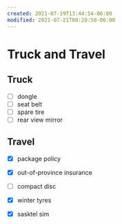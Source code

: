 ```yaml
---
created: 2021-07-19T13:44:54-06:00
modified: 2021-07-21T00:20:50-06:00
---
```


# Truck and Travel

## Truck

- [ ] dongle
- [ ] seat belt
- [ ] spare tire
- [ ] rear view mirror

## Travel

- [x] package policy 
- [x] out-of-province insurance
- [ ] compact disc
- [x] winter tyres

- [x] sasktel sim
